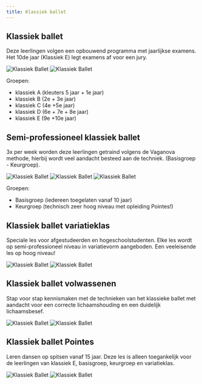 ```yaml
---
title: Klassiek ballet
---
```

## Klassiek ballet

Deze leerlingen volgen een opbouwend programma met jaarlijkse examens. Het 10de jaar (Klassiek E) legt examens af voor een jury.

![Klassiek Ballet](/pictures/dansrichtingen/klassiekballet1.jpg)
![Klassiek Ballet](/pictures/dansrichtingen/klassiekballet4.jpg)

Groepen:

* klassiek A (kleuters 5 jaar + 1e jaar)
* klassiek B (2e + 3e  jaar)
* klassiek C (4e +5e  jaar)
* klassiek D (6e + 7e + 8e  jaar)
* klassiek E (9e +10e  jaar)

## Semi-professioneel klassiek ballet

3x per week worden deze leerlingen getraind volgens de Vaganova methode, hierbij wordt veel aandacht besteed aan de techniek. (Basisgroep - Keurgroep).

![Klassiek Ballet](/pictures/dansrichtingen/klassiekballet2.jpg)
![Klassiek Ballet](/pictures/dansrichtingen/klassiekballet3.jpg)
![Klassiek Ballet](/pictures/dansrichtingen/klassiekballet6.jpg)

Groepen:

* Basisgroep (iedereen toegelaten vanaf 10 jaar)
* Keurgroep (technisch zeer hoog niveau met opleiding Pointes!)

## Klassiek ballet variatieklas

Speciale les voor afgestudeerden en hogeschoolstudenten. Elke les wordt op semi-professioneel niveau in variatievorm aangeboden. Een veeleisende les op hoog niveau!

![Klassiek Ballet](/pictures/dansrichtingen/klassiekballet5.jpg)
![Klassiek Ballet](/pictures/dansrichtingen/klassiekballet11.jpg)

## Klassiek ballet volwassenen

Stap voor stap kennismaken met de technieken van het klassieke ballet met aandacht voor een correcte lichaamshouding en een duidelijk lichaamsbesef.

![Klassiek Ballet](/pictures/dansrichtingen/klassiekballet7.jpg)
![Klassiek Ballet](/pictures/dansrichtingen/klassiekballet8.jpg)

## Klassiek ballet Pointes

Leren dansen op spitsen vanaf 15 jaar. Deze les is alleen toegankelijk voor de leerlingen van klassiek E, basisgroep, keurgroep en variatieklas.

![Klassiek Ballet](/pictures/dansrichtingen/klassiekballet9.jpg)
![Klassiek Ballet](/pictures/dansrichtingen/klassiekballet10.jpg)